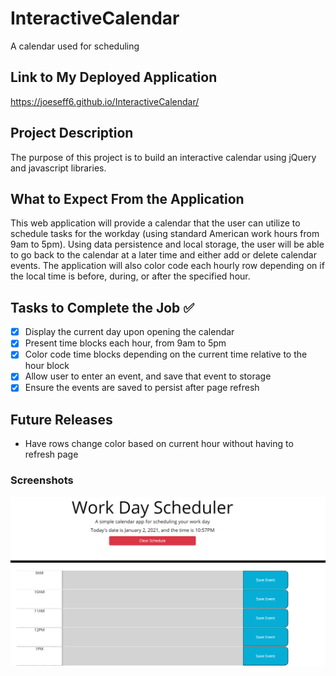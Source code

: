 # InteractiveCalendar
A calendar used for scheduling
## Link to My Deployed Application

https://joeseff6.github.io/InteractiveCalendar/
## Project Description

The purpose of this project is to build an interactive calendar using jQuery and javascript libraries.
## What to Expect From the Application

This web application will provide a calendar that the user can utilize to schedule tasks for the workday (using standard American work hours from 9am to 5pm). Using data persistence and local storage, the user will be able to go back to the calendar at a later time and either add or delete calendar events. The application will also color code each hourly row depending on if the local time is before, during, or after the specified hour.

## Tasks to Complete the Job :white_check_mark:
- [x] Display the current day upon opening the calendar
- [x] Present time blocks each hour, from 9am to 5pm
- [x] Color code time blocks depending on the current time relative to the hour block
- [x] Allow user to enter an event, and save that event to storage 
- [x] Ensure the events are saved to persist after page refresh

## Future Releases

* Have rows change color based on current hour without having to refresh page

### Screenshots

![Screenshot of the calendar](./Assets/Images/Capture1.PNG)


